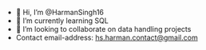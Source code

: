 - 👋 Hi, I’m @HarmanSingh16
- 🌱 I’m currently learning SQL
- 💞️ I’m looking to collaborate on data handling projects
- Contact email-address: hs.harman.contact@gmail.com 

<!---
HarmanSingh16/HarmanSingh16 is a ✨ special ✨ repository because its `README.md` (this file) appears on your GitHub profile.
You can click the Preview link to take a look at your changes.
--->
